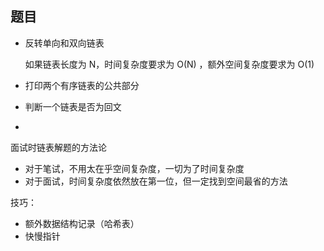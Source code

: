 ## 题目

* 反转单向和双向链表

  如果链表长度为 N，时间复杂度要求为 O(N) ，额外空间复杂度要求为 O(1)

* 打印两个有序链表的公共部分

* 判断一个链表是否为回文

* 



面试时链表解题的方法论

* 对于笔试，不用太在乎空间复杂度，一切为了时间复杂度
* 对于面试，时间复杂度依然放在第一位，但一定找到空间最省的方法

技巧：

* 额外数据结构记录（哈希表）
* 快慢指针



